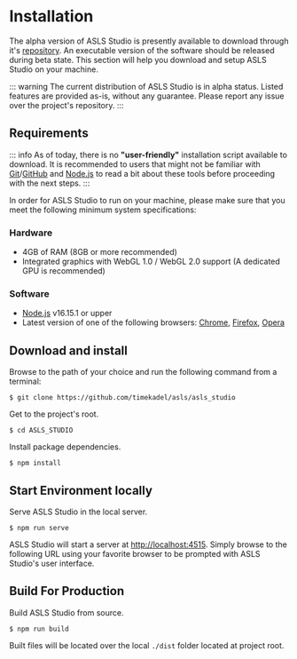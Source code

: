 
# Installation

The alpha version of ASLS Studio is presently available to download through it's [repository](https://github.com/timekadel/asls/asls_studio). An executable version of the software should be released during beta state.
This section will help you download and setup ASLS Studio on your machine.

::: warning
The current distribution of ASLS Studio is in alpha status. Listed features are provided as-is, without any guarantee. Please report any issue over the project's repository. 
:::

## Requirements

::: info
As of today, there is no **"user-friendly"** installation script available to download. It is recommended to users that might not be familiar with [Git](https://git-scm.com/)/[GitHub](https://github.com/) and [Node.js](https://nodejs.org/en/) to read a bit about these tools before proceeding with the next steps.
:::

In order for ASLS Studio to run on your machine, please make sure that you meet the following minimum system specifications:

### Hardware

- 4GB of RAM (8GB or more recommended)
- Integrated graphics with WebGL 1.0 / WebGL 2.0 support (A dedicated GPU is recommended)

### Software
- [Node.js](https://nodejs.org/en/) v16.15.1 or upper
- Latest version of one of the following browsers: [Chrome](https://www.google.com/chrome/), [Firefox](https://www.mozilla.org/en-US/firefox/new/), [Opera](https://www.opera.com/download)
  

## Download and install

Browse to the path of your choice and run the following command from a terminal:

```
$ git clone https://github.com/timekadel/asls/asls_studio
```

Get to the project's root.
```
$ cd ASLS_STUDIO
```

Install package dependencies.
```
$ npm install
```

## Start Environment locally

Serve ASLS Studio in the local server.
```
$ npm run serve
```

ASLS Studio will start a server at <a href="http://localhost:4515" target="_blank" rel="noreferrer">http://localhost:4515</a>. Simply browse to the following URL using your favorite browser to be prompted with ASLS Studio's user interface.

## Build For Production

Build ASLS Studio from source.

```
$ npm run build
```

Built files will be located over the local `./dist` folder located at project root.